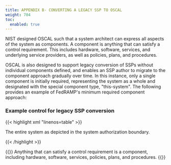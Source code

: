 ```yaml
---
title: APPENDIX B- CONVERTING A LEGACY SSP TO OSCAL
weight: 704
toc:
  enabled: true
---
```


NIST designed OSCAL such that a system architect can express all aspects of the system as components. A component is anything that can satisfy a control requirement. This includes hardware, software, services, and underlying service providers, as well as policies, plans, and procedures. 

OSCAL is also designed to support legacy conversion of SSPs without individual components defined, and enables an SSP author to migrate to the component approach gradually over time. In this instance, only a single component is initially required, representing the system as a whole and designated with the special component type, "this-system". The following provides an example of FedRAMP's minimum required component approach:

### **Example control for legacy SSP conversion**

{{< highlight xml "linenos=table" >}}
<!-- system-characteristics -->
<system-implementation>
    <!-- user -->
    <!-- This System -->
    <component uuid="uuid-value" type="this-system" >
        <title>This System</title>
        <description><p>
        The entire system as depicted in the system authorization boundary.
        </p></description>
        <status state="operational" />
    </component>
</system-implementation>
{{< /highlight >}}

<br>

{{<callout>}}
Anything that can satisfy a control requirement is a component, including hardware, software, services, policies, plans, and procedures.
{{</callout>}}

